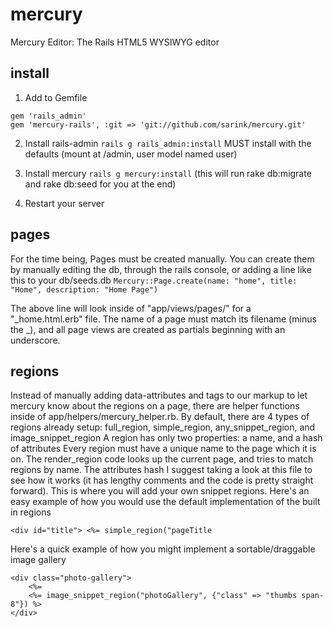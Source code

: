 mercury
=======
Mercury Editor: The Rails HTML5 WYSIWYG editor

install
--------
1. Add to Gemfile
````
gem 'rails_admin'
gem 'mercury-rails', :git => 'git://github.com/sarink/mercury.git'
````

2. Install rails-admin
````rails g rails_admin:install```` MUST install with the defaults (mount at /admin, user model named user)
    
3. Install mercury ````rails g mercury:install```` (this will run rake db:migrate and rake db:seed for you at the end)
    
4. Restart your server


pages
--------
For the time being, Pages must be created manually. You can create them by manually editing the db, through the rails console, or adding a line like this to your db/seeds.db ````Mercury::Page.create(name: "home", title: "Home", description: "Home Page")````

The above line will look inside of "app/views/pages/" for a "_home.html.erb" file. The name of a page must match its filename (minus the _), and all page views are created as partials beginning with an underscore.


regions
---------
Instead of manually adding data-attributes and tags to our markup to let mercury know about the regions on a page, there are helper functions inside of app/helpers/mercury_helper.rb. By default, there are 4 types of regions already setup: full_region, simple_region, any_snippet_region, and image_snippet_region
A region has only two properties: a name, and a hash of attributes
Every region must have a unique name to the page which it is on. The render_region code looks up the current page, and tries to match regions by name.
The attributes hash 
I suggest taking a look at this file to see how it works (it has lengthy comments and the code is pretty straight forward).  This is where you will add your own snippet regions.
Here's an easy example of how you would use the default implementation of the built in regions
````
<div id="title"> <%= simple_region("pageTitle
````
Here's a quick example of how you might implement a sortable/draggable image gallery
````
<div class="photo-gallery">
    <%= 
    <%= image_snippet_region("photoGallery", {"class" => "thumbs span-8"}) %>
</div>
